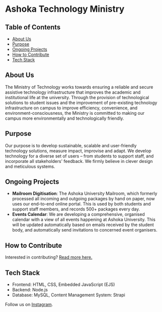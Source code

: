 # Ashoka Technology Ministry

## Table of Contents
- [About Us](#about-us)
- [Purpose](#purpose)
- [Ongoing Projects](#ongoing-projects)
- [How to Contribute](#how-to-contribute)
- [Tech Stack](#tech-stack)

## About Us
The Ministry of Technology works towards ensuring a reliable and secure assistive technology infrastructure that improves the academic and institutional life at the university. Through the provision of technological solutions to student issues and the improvement of pre-existing technology infrastructure on campus to improve efficiency, convenience, and environment-consciousness, the Ministry is committed to making our campus more environmentally and technologically friendly.

## Purpose
Our purpose is to develop sustainable, scalable and user-friendly technology solutions, measure impact, improvise and adapt. We develop technology for a diverse set of users – from students to support staff, and incorporate all stakeholders' feedback. We firmly believe in clever design and meticulous systems.

## Ongoing Projects
- **Mailroom Digitisation**: The Ashoka University Mailroom, which formerly processed all incoming and outgoing packages by hand on paper, now uses our end-to-end online portal. This is used by both students and support staff members, and records 500+ packages every day.
- **Events Calendar**: We are developing a comprehensive, organised calendar with a view of all events happening at Ashoka University. This will be updated automatically based on emails received by the student body, and automatically send invitations to concerned event organisers. 

## How to Contribute
Interested in contributing? [Read more here.](../CONTRIBUTING.md)

## Tech Stack
- Frontend: HTML, CSS, Embedded JavaScript (EJS)
- Backend: Node.js
- Database: MySQL, Content Management System: Strapi

Follow us on [Instagram](https://www.instagram.com/techministry.ashoka/).

